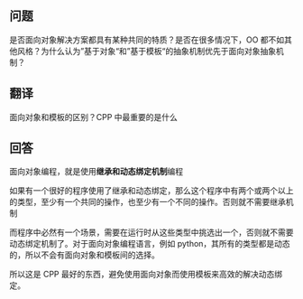 ## 问题
是否面向对象解决方案都具有某种共同的特质？是否在很多情况下，OO 都不如其他风格？为什么认为”基于对象“和”基于模板“的抽象机制优先于面向对象抽象机制？

## 翻译
面向对象和模板的区别？CPP 中最重要的是什么

## 回答
面向对象编程，就是使用**继承和动态绑定机制**编程

如果有一个很好的程序使用了继承和动态绑定，那么这个程序中有两个或两个以上的类型，至少有一个共同的操作，也至少有一个不同的操作。否则就不需要继承机制

而程序中必然有一个场景，需要在运行时从这些类型中挑选出一个，否则就不需要动态绑定机制了。对于面向对象编程语言，例如 python，其所有的类型都是动态的，所以不会有面向对象和模板间的选择。

所以这是 CPP 最好的东西，避免使用面向对象而使用模板来高效的解决动态绑定。